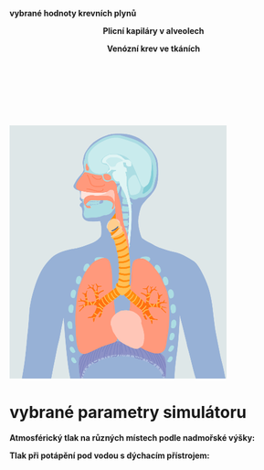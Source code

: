<div class="w3-row">
<div class="w3-half">

**vybrané hodnoty krevních plynů**

<p align="center"> <b>Plicní kapiláry v alveolech</b></p>

<bdl-chartjs-barplot fromid="idfmi"  refindex="3"  extremelimits="0,1"  normallimits="0,1" responsive="true" labels="   SAT" initialdata="0.97" title="Saturace kyslíku"></bdl-chartjs-barplot> 

<bdl-chartjs-barplot fromid="idfmi"  refindex="2"  extremelimits="0,150" labels="pO2" normallimits="90,110"  initialdata="94.01"  convertors="1,133.322" responsive="true" title="parciální tlak kyslíku"></bdl-chartjs-barplot>

<bdl-chartjs-barplot  fromid="idfmi"  refindex="0"  extremelimits="0,75" labels="pCO2" normallimits="35,45"  initialdata="40"  convertors="1,133.322" responsive="true" title="parciální tlak oxidu uhličitého"></bdl-chartjs-barplot>
<bdl-chartjs-barplot fromid="idfmi"  refindex="1"  extremelimits="7,8" labels="     pH" normallimits="7.38,7.42"  initialdata="7.4"  convertors="1,1" responsive="true" title="vodíkový exponent, roztok kyselý pro pH<7, zásaditý pro pH > 7"></bdl-chartjs-barplot>

<p align="center"> <b>Venózní krev ve tkáních</b></p>

<bdl-chartjs-barplot fromid="idfmi"  refindex="10"  extremelimits="0,1"  normallimits="0,1" responsive="true" labels="   SAT" initialdata="0.97"></bdl-chartjs-barplot> 
<bdl-chartjs-barplot fromid="idfmi"  refindex="9"  extremelimits="0,150" labels="   pO2" normallimits="30,40"  initialdata="94.01"  convertors="1,133.322" responsive="true"></bdl-chartjs-barplot>
<bdl-chartjs-barplot  fromid="idfmi"  refindex="7"  extremelimits="0,75" labels="pCO2" normallimits="40,55"  initialdata="40"  convertors="1,133.322" responsive="true"></bdl-chartjs-barplot>
<bdl-chartjs-barplot fromid="idfmi"  refindex="8"  extremelimits="7,8" labels="     pH" normallimits="7.3,7.4"  initialdata="7.4"  convertors="1,1" responsive="true"></bdl-chartjs-barplot>





</div>
<div class="w3-third">

## &nbsp;
## &nbsp;

![dychani](dychani.gif)

</div>
<div class="w3-rest w3-right-align">

# vybrané parametry simulátoru

<bdl-fmi id="idfmi" mode="oneshot" src="BloodyMary_0BodyLight_001_Tests_BloodyMary_001.js" fminame="BloodyMary_0BodyLight_001_Tests_BloodyMary_001" tolerance="0.000001" starttime="0" fstepsize="0.01" guid="{dc327149-75f8-445a-8ebe-42b9cf44ecbd}" valuereferences="905969771,905969770,905969772,905969773,905969781,905969774,905969780,905969681,905969680,905969682,905969683,905969691,905969684,905969690,905969675,100663395,100663394,100663333,905969702,100663396,100663398,100663397,100663399,905969705,905969734,905969718,905969747,905969717,905969746,905969718,905969747,905969723,905969746,905969716,905969745,905969719,905969748,905969727,905969756,905969720,905969749,905969726,905969755,16777227,16777271,16777272,16777273,234881082,16777266,16777265,16777264,16777267,16777221,16777222" valuelabels="alvEq_2units_with_shunts_and_mixing1.PaCO2,alvEq_2units_with_shunts_and_mixing1.pHa,alvEq_2units_with_shunts_and_mixing1.PaO2,alvEq_2units_with_shunts_and_mixing1.sO2a,alvEq_2units_with_shunts_and_mixing1.HCO3a,simplestTissue.O2a,simplestTissue.CO2a,simplestTissue.pCO2_v,simplestTissue.pH_v,simplestTissue.pO2_v,simplestTissue.sO2_v,simplestTissue.cHCO3_v,simplestTissue.O2v,simplestTissue.CO2v,alvEq_2units_with_shunts_and_mixing1.Q,alvEq_2units_with_shunts_and_mixing1.Qpulm,alvEq_2units_with_shunts_and_mixing1.Qsh,alvEq_2units_with_shunts_and_mixing1.VAi,alvEq_2units_with_shunts_and_mixing1.VAe,alvEq_2units_with_shunts_and_mixing1.Q_alv1,alvEq_2units_with_shunts_and_mixing1.Q_alv2,alvEq_2units_with_shunts_and_mixing1.VAi_alv1,alvEq_2units_with_shunts_and_mixing1.VAi_alv2,alvEq_2units_with_shunts_and_mixing1.alvEq1.VAe,alvEq_2units_with_shunts_and_mixing1.alvEq2.VAe,alvEq_2units_with_shunts_and_mixing1.alvEq1.PAO2,alvEq_2units_with_shunts_and_mixing1.alvEq2.PAO2,alvEq_2units_with_shunts_and_mixing1.alvEq1.PACO2,alvEq_2units_with_shunts_and_mixing1.alvEq2.PACO2,alvEq_2units_with_shunts_and_mixing1.alvEq1.bloodctO2content.pO2,alvEq_2units_with_shunts_and_mixing1.alvEq2.bloodctO2content.pO2,alvEq_2units_with_shunts_and_mixing1.alvEq1.bloodctCO2content.pCO2,alvEq_2units_with_shunts_and_mixing1.alvEq2.bloodctO2content.pCO2,alvEq_2units_with_shunts_and_mixing1.alvEq1.pH,alvEq_2units_with_shunts_and_mixing1.alvEq2.pH,alvEq_2units_with_shunts_and_mixing1.alvEq1.sO2,alvEq_2units_with_shunts_and_mixing1.alvEq2.sO2,alvEq_2units_with_shunts_and_mixing1.alvEq1.cHCO3,alvEq_2units_with_shunts_and_mixing1.alvEq2.cHCO3,alvEq_2units_with_shunts_and_mixing1.alvEq1.ctO2,alvEq_2units_with_shunts_and_mixing1.alvEq2.ctO2,alvEq_2units_with_shunts_and_mixing1.alvEq1.ctCO2,alvEq_2units_with_shunts_and_mixing1.alvEq2.ctCO2,VT.k,vAi.fd,Fsh.k,Fq1.k,FAi1.k,CardiacOutput.k,modelSettings.FiO2,modelSettings.FiCO2_start" inputs="id1,16777227,1,1,t;id2,16777275,1,0.00750061683,t;id3,16777269,1,1,272.15,t;id4,16777268,1,1,t;id5,16777270,1,1,t;id6,16777271,1,1,t;id7,16777272,1,1000000,t;id8,16777273,1,1,t;id9,234881082,1,1,t;id10,16777266,1,1,t;id11,16777265,1,1,t;id12,16777264,1,1,t;id13,16777267,1,1,t;id14,16777221,1,1,t;id15,16777222,1,1,t" inputlabels="modelSettings.ctHb,PB.k,bodyTemperature.k,BEox.k,VO2_ml_min.k,RQ.k,VD.k,VT.k,vAi.fd,Fsh.k,Fq1.k,FAi1.k,CardiacOutput.k,modelSettings.FiO2,modelSettings.FiCO2_start"></bdl-fmi>

<bdl-range id="id1" title="koncentrace Hb [mmol/l]" min="4.4" max="16" default="8.4" step="0.2" maxlength="4"></bdl-range>

<bdl-range id="id2" title="atmosférický tlak [mmHg]" min="380" max="3040" default="760" step="95" maxlength="4"></bdl-range>



**Atmosférický tlak na různých místech podle nadmořské výšky:**

<bdl-buttonparams title="Mont Blanc (4807 m.n.m.)" ids="id2" values="380"></bdl-buttonparams>
<bdl-buttonparams title="Sněžka (1603 m.n.m.)" ids="id2" values="642"></bdl-buttonparams>
<bdl-buttonparams title="norma ( 0 m.n.m.)" ids="id2" values="760"></bdl-buttonparams>

**Tlak při potápění pod vodou s dýchacím přístrojem:**

<bdl-buttonparams title="potápění pod vodou(1 m)" ids="id2" values="1520"></bdl-buttonparams>
<bdl-buttonparams title="potápění pod vodou(3 m)" ids="id2" values="3040"></bdl-buttonparams>

<bdl-range id="id3" title="tělesná teplota [°C]" min="35" max="42" default="37" step="0.1" maxlength="4"></bdl-range>




</div>
</div>
